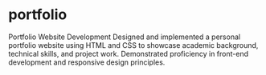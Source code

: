 # portfolio
Portfolio Website Development
Designed and implemented a personal portfolio website using HTML and CSS to showcase academic background, technical skills, and project work. Demonstrated proficiency in front-end development and responsive design principles.

